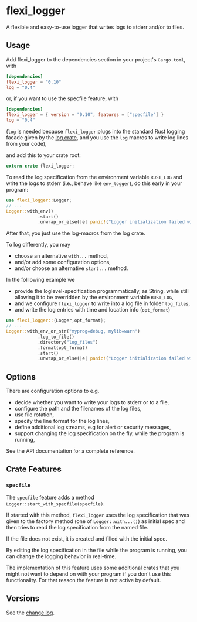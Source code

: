 # flexi_logger

A flexible and easy-to-use logger that writes logs to stderr and/or to files.

## Usage

Add flexi_logger to the dependencies section in your project's `Cargo.toml`, with

```toml
[dependencies]
flexi_logger = "0.10"
log = "0.4"
```

or, if you want to use the specfile feature, with

```toml
[dependencies]
flexi_logger = { version = "0.10", features = ["specfile"] }
log = "0.4"
```

(`log` is needed because `flexi_logger` plugs into the standard Rust logging facade given
by the [log crate](https://crates.io/crates/log),
and you use the ```log``` macros to write log lines from your code),

and add this to your crate root:

```rust
extern crate flexi_logger;
```

To read the log specification from the environment variable  `RUST_LOG` and write the logs
to stderr (i.e., behave like `env_logger`),
do this early in your program:

```rust
use flexi_logger::Logger;
// ...
Logger::with_env()
            .start()
            .unwrap_or_else(|e| panic!("Logger initialization failed with {}", e));
```

After that, you just use the log-macros from the log crate.

To log differently, you may

* choose an alternative `with...` method,
* and/or add some configuration options,
* and/or choose an alternative `start...` method.

In the folllowing example we

* provide the loglevel-specification programmatically, as String, while still allowing it
   to be overridden by the environment variable `RUST_LOG`,
* and we configure `flexi_logger` to write into a log file in folder `log_files`,
* and write the log entries with time and location info (`opt_format`)

```rust
use flexi_logger::{Logger,opt_format};
// ...
Logger::with_env_or_str("myprog=debug, mylib=warn")
            .log_to_file()
            .directory("log_files")
            .format(opt_format)
            .start()
            .unwrap_or_else(|e| panic!("Logger initialization failed with {}", e));
```

## Options

There are configuration options to e.g.

* decide whether you want to write your logs to stderr or to a file,
* configure the path and the filenames of the log files,
* use file rotation,
* specify the line format for the log lines,
* define additional log streams, e.g for alert or security messages,
* support changing the log specification on the fly, while the program is running,

See the API documentation for a complete reference.

## Crate Features

### `specfile`

The `specfile` feature adds a method `Logger::start_with_specfile(specfile)`.

If started with this method, `flexi_logger` uses the log specification
that was given to the factory method (one of `Logger::with...()`) as initial spec
and then tries to read the log specification from the named file.

If the file does not exist, it is created and filled with the initial spec.

By editing the log specification in the file while the program is running,
you can change the logging behavior in real-time.

The implementation of this feature uses some additional crates that you might
not want to depend on with your program if you don't use this functionality.
For that reason the feature is not active by default.

## Versions

See the [change log](https://github.com/emabee/flexi_logger/blob/master/CHANGELOG.md).
